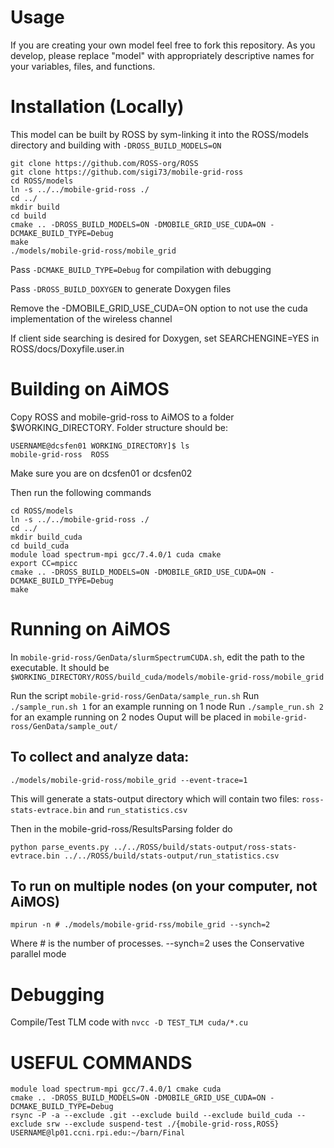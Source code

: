 # Usage

If you are creating your own model feel free to fork this repository.
As you develop, please replace "model" with appropriately descriptive names for your variables, files, and functions.

# Installation (Locally)

This model can be built by ROSS by sym-linking it into the ROSS/models directory and building with `-DROSS_BUILD_MODELS=ON`

``` shell
git clone https://github.com/ROSS-org/ROSS
git clone https://github.com/sigi73/mobile-grid-ross
cd ROSS/models
ln -s ../../mobile-grid-ross ./
cd ../
mkdir build
cd build
cmake .. -DROSS_BUILD_MODELS=ON -DMOBILE_GRID_USE_CUDA=ON -DCMAKE_BUILD_TYPE=Debug
make
./models/mobile-grid-ross/mobile_grid
```
Pass `-DCMAKE_BUILD_TYPE=Debug` for compilation with debugging

Pass `-DROSS_BUILD_DOXYGEN` to generate Doxygen files

Remove the -DMOBILE_GRID_USE_CUDA=ON option to not use the cuda implementation of the wireless channel


If client side searching is desired for Doxygen, set SEARCHENGINE=YES in ROSS/docs/Doxyfile.user.in



# Building on AiMOS
Copy ROSS and mobile-grid-ross to AiMOS to a folder $WORKING_DIRECTORY. Folder structure should be:
```shell
USERNAME@dcsfen01 WORKING_DIRECTORY]$ ls
mobile-grid-ross  ROSS
```
Make sure you are on dcsfen01 or dcsfen02

Then run the following commands
```shell
cd ROSS/models
ln -s ../../mobile-grid-ross ./
cd ../
mkdir build_cuda
cd build_cuda
module load spectrum-mpi gcc/7.4.0/1 cuda cmake
export CC=mpicc
cmake .. -DROSS_BUILD_MODELS=ON -DMOBILE_GRID_USE_CUDA=ON -DCMAKE_BUILD_TYPE=Debug
make
```

# Running on AiMOS
In `mobile-grid-ross/GenData/slurmSpectrumCUDA.sh`, edit the path to the executable. It should be `$WORKING_DIRECTORY/ROSS/build_cuda/models/mobile-grid-ross/mobile_grid`

Run the script `mobile-grid-ross/GenData/sample_run.sh`
Run `./sample_run.sh 1` for an example running on 1 node
Run `./sample_run.sh 2` for an example running on 2 nodes
Ouput will be placed in `mobile-grid-ross/GenData/sample_out/`



## To collect and analyze data:
``` shell
./models/mobile-grid-ross/mobile_grid --event-trace=1
```
This will generate a stats-output directory which will contain two files: `ross-stats-evtrace.bin` and `run_statistics.csv`

Then in the mobile-grid-ross/ResultsParsing folder do
``` shell
python parse_events.py ../../ROSS/build/stats-output/ross-stats-evtrace.bin ../../ROSS/build/stats-output/run_statistics.csv
```
## To run on multiple nodes (on your computer, not AiMOS)
``` shell
mpirun -n # ./models/mobile-grid-rss/mobile_grid --synch=2
```
Where # is the number of processes. --synch=2 uses the Conservative parallel mode

# Debugging

Compile/Test TLM code with `nvcc -D TEST_TLM cuda/*.cu`


# USEFUL COMMANDS
```shell
module load spectrum-mpi gcc/7.4.0/1 cmake cuda
cmake .. -DROSS_BUILD_MODELS=ON -DMOBILE_GRID_USE_CUDA=ON -DCMAKE_BUILD_TYPE=Debug
rsync -P -a --exclude .git --exclude build --exclude build_cuda --exclude srw --exclude suspend-test ./{mobile-grid-ross,ROSS} USERNAME@lp01.ccni.rpi.edu:~/barn/Final
```
